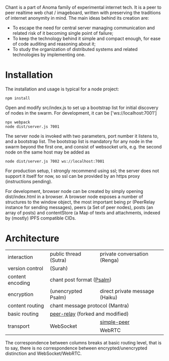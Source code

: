 Chant is a part of Anoma family of experimental internet tech. It is a peer to peer realtime web chat / imageboard,
written with preserving the traditions of internet anonymity in mind. The main ideas behind its creation are:

* To escape the need for central server managing communication and related risk of it becoming single point of failure;
* To keep the technology behind it simple and compact enough, for ease of code auditing and reasoning about it;
* To study the organization of distributed systems and related technologies by implementing one.

# Installation

The installation and usage is typical for a node project:

    npm install
    
Open and modify src/index.js to set up a bootstrap list for initial discovery of nodes in the swarm.
For development, it can be ['ws://localhost:7001']

    npx webpack
    node dist/server.js 7001

The server node is invoked with two parameters, port number it listens to, and a bootstrap list.
The bootstrap list is mandatory for any node in the swarm beyond the first one, and consist of websocket urls,
e.g. the second node on the same host may be added as

    node dist/server.js 7002 ws://localhost:7001

For production setup, I strongly recommend using ssl; the server does not support it itself for now, so ssl can
be provided by an https proxy (instructions pending).

For development, browser node can be created by simply opening dist/index.html in a browser. 
A browser node exposes a number of structures to the window object, the most important being pr (PeerRelay instance
for sending messages), peers (a Set of peer nodes), posts (an array of posts) and contentStore (a Map of texts
and attachments, indexed by (mostly) IPFS compatible CIDs.

# Architecture

<table>
    <tr>
        <td>interaction</td>
        <td>public thread (Sutra)</td>
        <td>private conversation (Renga)</td>
    </tr>
    <tr>
        <td>version control</td>
        <td colspan="2">(Surah)</td>
    </tr> 
    <tr>
        <td>content encoding</td>
        <td colspan="2">chant post format (<a href="/schema.md">Psalm</a>)</td>
    </tr> 
    <tr>
        <td>encryption</td>
        <td>(unencrypted Psalm)</td>
        <td>direct private message (Haiku)</td>
    </tr> 
    <tr>
        <td>content routing</td>
        <td colspan="2">chant message protocol (Mantra)</td>
    </tr>
    <tr>
        <td>basic routing</td>
        <td colspan="2"><a href="https://github.com/xuset/peer-relay">peer-relay</a> (forked and modified)</td>
    </tr>   
    <tr>
        <td rowspan="2">transport</td>
        <td rowspan="2">WebSocket</td>
        <td><a href="https://github.com/feross/simple-peer">simple-peer</a></td>
    </tr>
    <tr>
        <td>WebRTC</td>
    </tr>
</table>

The correspondence between columns breaks at basic routing level, that is to say, there is no correspondence between encrypted/unencrypted distinction and WebSocket/WebRTC.

